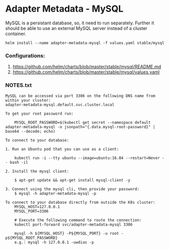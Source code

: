 # Adapter Metadata - MySQL

MySQL is a persistant database, so, it need to run separately. Further it should be able to use an external MySQL server instead of a cluster container.

```
helm install --name adapter-metadata-mysql -f values.yaml stable/mysql
```

### Configurations:
1. https://github.com/helm/charts/blob/master/stable/mysql/README.md
2. https://github.com/helm/charts/blob/master/stable/mysql/values.yaml


### NOTES.txt
```
MySQL can be accessed via port 3306 on the following DNS name from within your cluster:
adapter-metadata-mysql.default.svc.cluster.local

To get your root password run:

    MYSQL_ROOT_PASSWORD=$(kubectl get secret --namespace default adapter-metadata-mysql -o jsonpath="{.data.mysql-root-password}" | base64 --decode; echo)

To connect to your database:

1. Run an Ubuntu pod that you can use as a client:

    kubectl run -i --tty ubuntu --image=ubuntu:16.04 --restart=Never -- bash -il

2. Install the mysql client:

    $ apt-get update && apt-get install mysql-client -y

3. Connect using the mysql cli, then provide your password:
    $ mysql -h adapter-metadata-mysql -p

To connect to your database directly from outside the K8s cluster:
    MYSQL_HOST=127.0.0.1
    MYSQL_PORT=3306

    # Execute the following command to route the connection:
    kubectl port-forward svc/adapter-metadata-mysql 3306

    mysql -h ${MYSQL_HOST} -P${MYSQL_PORT} -u root -p${MYSQL_ROOT_PASSWORD}
    e.g.: mysql -h 127.0.0.1 -uwdias -p
```
